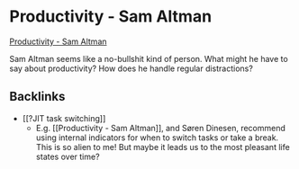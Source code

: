# Productivity - Sam Altman
[Productivity - Sam Altman](https://blog.samaltman.com/productivity)

Sam Altman seems like a no-bullshit kind of person. What might he have to say about productivity? How does he handle regular distractions?

## Backlinks
* [[?JIT task switching]]
	* E.g. [[Productivity - Sam Altman]], and Søren Dinesen, recommend using internal indicators for when to switch tasks or take a break. This is so alien to me! But maybe it leads us to the most pleasant life states over time? 

<!-- #Readable -->

<!-- {BearID:F27E3194-155D-4A11-9D19-5804D773C42D-2620-000003816397B79D} -->
